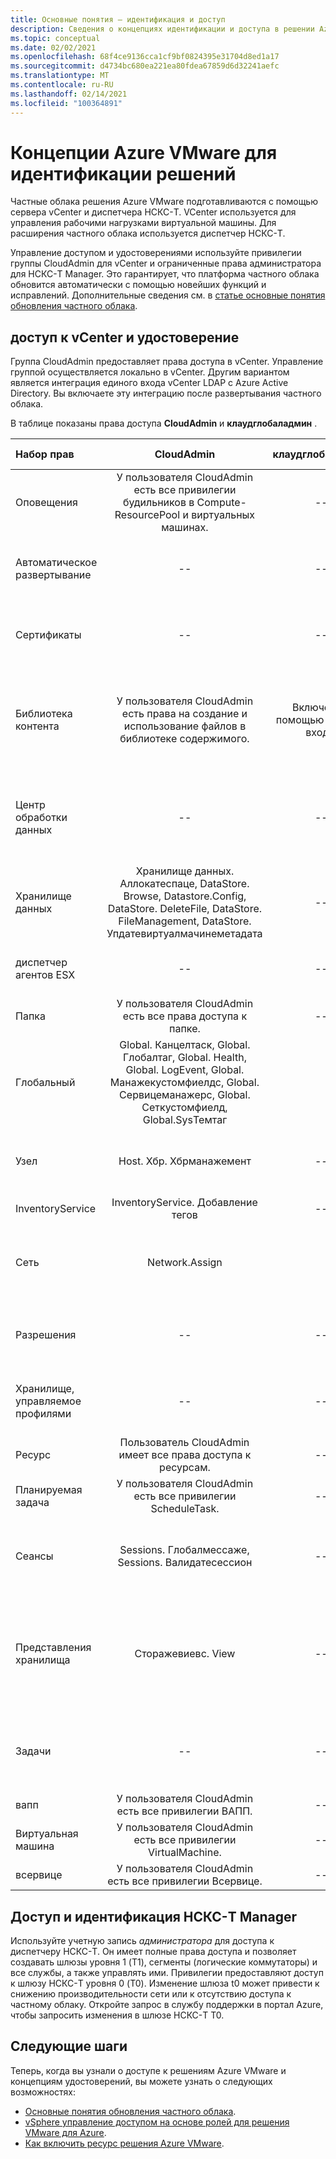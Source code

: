 ```yaml
---
title: Основные понятия — идентификация и доступ
description: Сведения о концепциях идентификации и доступа в решении Azure VMware
ms.topic: conceptual
ms.date: 02/02/2021
ms.openlocfilehash: 68f4ce9136cca1cf9bf0824395e31704d8ed1a17
ms.sourcegitcommit: d4734bc680ea221ea80fdea67859d6d32241aefc
ms.translationtype: MT
ms.contentlocale: ru-RU
ms.lasthandoff: 02/14/2021
ms.locfileid: "100364891"
---
```

# <a name="azure-vmware-solution-identity-concepts"></a>Концепции Azure VMware для идентификации решений

Частные облака решения Azure VMware подготавливаются с помощью сервера vCenter и диспетчера НСКС-T. VCenter используется для управления рабочими нагрузками виртуальной машины. Для расширения частного облака используется диспетчер НСКС-T.

Управление доступом и удостоверениями используйте привилегии группы CloudAdmin для vCenter и ограниченные права администратора для НСКС-T Manager. Это гарантирует, что платформа частного облака обновится автоматически с помощью новейших функций и исправлений.  Дополнительные сведения см. в [статье основные понятия обновления частного облака][concepts-upgrades].

## <a name="vcenter-access-and-identity"></a>доступ к vCenter и удостоверение

Группа CloudAdmin предоставляет права доступа в vCenter. Управление группой осуществляется локально в vCenter. Другим вариантом является интеграция единого входа vCenter LDAP с Azure Active Directory. Вы включаете эту интеграцию после развертывания частного облака. 

В таблице показаны права доступа **CloudAdmin** и **клаудглобаладмин** .

|  Набор прав           | CloudAdmin | клаудглобаладмин | Добавление примечаний |
| :---                     |    :---:   |       :---:      |   :--:  |
|  Оповещения                  | У пользователя CloudAdmin есть все привилегии будильников в Compute-ResourcePool и виртуальных машинах.     |          --        |  -- |
|  Автоматическое развертывание             |  --  |        --        |  Корпорация Майкрософт осуществляет управление узлами.  |
|  Сертификаты            |  --  |        --       |  Корпорация Майкрософт осуществляет управление сертификатами.  |
|  Библиотека контента         | У пользователя CloudAdmin есть права на создание и использование файлов в библиотеке содержимого.    |         Включено с помощью единого входа.         |  Корпорация Майкрософт будет распространять файлы в библиотеке содержимого на узлы ESXi.  |
|  Центр обработки данных              |  --  |        --          |  Корпорация Майкрософт выполняет все операции центра обработки данных.  |
|  Хранилище данных               | Хранилище данных. Аллокатеспаце, DataStore. Browse, Datastore.Config, DataStore. DeleteFile, DataStore. FileManagement, DataStore. Упдатевиртуалмачинеметадата     |    --    |   -- |
|  диспетчер агентов ESX       |  --  |         --       |  Корпорация Майкрософт выполняет все операции.  |
|  Папка                  |  У пользователя CloudAdmin есть все права доступа к папке.     |  --  |  --  |
|  Глобальный                  |  Global. Канцелтаск, Global. Глобалтаг, Global. Health, Global. LogEvent, Global. Манажекустомфиелдс, Global. Сервицеманажерс, Global. Сеткустомфиелд, Global.SysТемтаг         |                  |    |
|  Узел                    |  Host. Хбр. Хбрманажемент      |        --          |  Корпорация Майкрософт выполняет все остальные операции узла.  |
|  InventoryService        |  InventoryService. Добавление тегов      |        --          |  --  |
|  Сеть                 |  Network.Assign    |                  |  Корпорация Майкрософт выполняет все остальные сетевые операции.  |
|  Разрешения             |  --  |        --       |  Корпорация Майкрософт выполняет все операции с разрешениями.  |
|  Хранилище, управляемое профилями  |  --  |        --       |  Корпорация Майкрософт выполняет все операции с профилями.  |
|  Ресурс                |  Пользователь CloudAdmin имеет все права доступа к ресурсам.        |      --       | --   |
|  Планируемая задача          |  У пользователя CloudAdmin есть все привилегии ScheduleTask.   |   --   | -- |
|  Сеансы                |  Sessions. Глобалмессаже, Sessions. Валидатесессион      |   --   |  Корпорация Майкрософт выполняет все остальные операции с сеансами.  |
|  Представления хранилища           |  Сторажевиевс. View   |        --          |  Корпорация Майкрософт выполняет все остальные операции представления хранилища (Настройка службы).  |
|  Задачи                   |  --  |  --   |  Корпорация Майкрософт управляет расширениями, управляющими задачами.  |
|  вапп                    |  У пользователя CloudAdmin есть все привилегии ВАПП.  |  --  |  --  |
|  Виртуальная машина         |  У пользователя CloudAdmin есть все привилегии VirtualMachine.  |  --  |  --  |
|  всервице                |  У пользователя CloudAdmin есть все привилегии Всервице.  |  --  |  --  |

## <a name="nsx-t-manager-access-and-identity"></a>Доступ и идентификация НСКС-T Manager

Используйте учетную запись *администратора* для доступа к диспетчеру НСКС-T. Он имеет полные права доступа и позволяет создавать шлюзы уровня 1 (T1), сегменты (логические коммутаторы) и все службы, а также управлять ими. Привилегии предоставляют доступ к шлюзу НСКС-T уровня 0 (T0). Изменение шлюза t0 может привести к снижению производительности сети или к отсутствию доступа к частному облаку. Откройте запрос в службу поддержки в портал Azure, чтобы запросить изменения в шлюзе НСКС-T T0.
  
## <a name="next-steps"></a>Следующие шаги

Теперь, когда вы узнали о доступе к решениям Azure VMware и концепциям удостоверений, вы можете узнать о следующих возможностях:

- [Основные понятия обновления частного облака](concepts-upgrades.md).
- [vSphere управление доступом на основе ролей для решения VMware для Azure](concepts-role-based-access-control.md).
- [Как включить ресурс решения Azure VMware](enable-azure-vmware-solution.md).

<!-- LINKS - external -->

<!-- LINKS - internal -->
[concepts-upgrades]: ./concepts-upgrades.md
